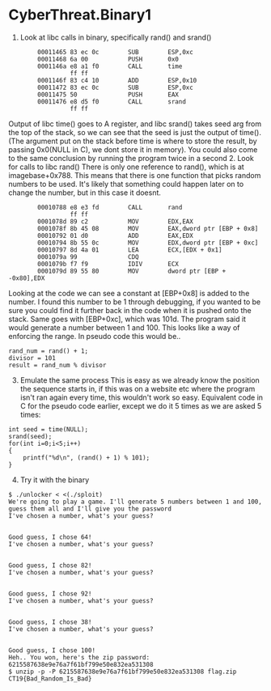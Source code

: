 # CyberThreat.Binary1
1. Look at libc calls in binary, specifically rand() and srand()
```
        00011465 83 ec 0c        SUB        ESP,0xc
        00011468 6a 00           PUSH       0x0
        0001146a e8 a1 f0        CALL       time   
                 ff ff
        0001146f 83 c4 10        ADD        ESP,0x10
        00011472 83 ec 0c        SUB        ESP,0xc
        00011475 50              PUSH       EAX
        00011476 e8 d5 f0        CALL       srand  
                 ff ff
```
Output of libc time() goes to A register, and libc srand() takes seed arg from the top of the stack, so we can see that the seed is just the output of time(). (The argument put on the stack before time is where to store the result, by passing 0x0(NULL in C), we dont store it in memory). You could also come to the same conclusion by running the program twice in a second
2. Look for calls to libc rand()
There is only one reference to rand(), which is at imagebase+0x788. This means that there is one function that picks random numbers to be used. It's likely that something could happen later on to change the number, but in this case it doesnt.
```
        00010788 e8 e3 fd        CALL       rand                                             
                 ff ff
        0001078d 89 c2           MOV        EDX,EAX
        0001078f 8b 45 08        MOV        EAX,dword ptr [EBP + 0x8]
        00010792 01 d0           ADD        EAX,EDX
        00010794 8b 55 0c        MOV        EDX,dword ptr [EBP + 0xc]
        00010797 8d 4a 01        LEA        ECX,[EDX + 0x1]
        0001079a 99              CDQ
        0001079b f7 f9           IDIV       ECX
        0001079d 89 55 80        MOV        dword ptr [EBP + -0x80],EDX
```
Looking at the code we can see a constant at [EBP+0x8] is added to the number. I found this number to be 1 through debugging, if you wanted to be sure you could find it further back in the code when it is pushed onto the stack. Same goes with [EBP+0xc], which was 101d. The program said it would generate a number between 1 and 100. This looks like a way of enforcing the range.
In pseudo code this would be..
```
rand_num = rand() + 1;
divisor = 101 
result = rand_num % divisor 
```
3. Emulate the same process
This is easy as we already know the position the sequence starts in, if this was on a website etc where the program isn't ran again every time, this wouldn't work so easy.
Equivalent code in C for the pseudo code earlier, except we do it 5 times as we are asked 5 times:
```
int seed = time(NULL);
srand(seed);
for(int i=0;i<5;i++) 
{
    printf("%d\n", (rand() + 1) % 101);
}
```
4. Try it with the binary
```
$ ./unlocker < <(./sploit)
We're going to play a game. I'll generate 5 numbers between 1 and 100, guess them all and I'll give you the password
I've chosen a number, what's your guess?


Good guess, I chose 64!
I've chosen a number, what's your guess?


Good guess, I chose 82!
I've chosen a number, what's your guess?


Good guess, I chose 92!
I've chosen a number, what's your guess?


Good guess, I chose 38!
I've chosen a number, what's your guess?


Good guess, I chose 100!
Heh.. You won, here's the zip password: 6215587638e9e76a7f61bf799e50e832ea531308
$ unzip -p -P 6215587638e9e76a7f61bf799e50e832ea531308 flag.zip
CT19{Bad_Random_Is_Bad}
```


